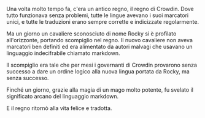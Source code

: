 Una volta molto tempo fa, c'era un antico regno, il regno di Crowdin. Dove tutto funzionava senza problemi, tutte le lingue avevano i suoi marcatori unici, e tutte le traduzioni erano sempre corrette e indicizzate regolarmente.

Ma un giorno un cavaliere sconosciuto di nome Rocky si è profilato all'orizzonte, portando scompiglio nel regno. Il nuovo cavaliere non aveva marcatori ben definiti ed era alimentato da autori malvagi che usavano un linguaggio indecifrabile chiamato markdown.

Il scompiglio era tale che per mesi i governanti di Crowdin provarono senza successo a dare un ordine logico alla nuova lingua portata da Rocky, ma senza successo.

Finché un giorno, grazie alla magia di un mago molto potente, fu svelato il significato arcano del linguaggio markdown.

E il regno ritornò alla vita felice e tradotta.
